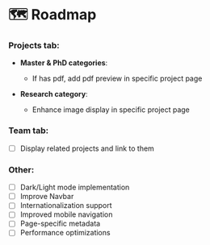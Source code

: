 # 🗺️ Roadmap

### Projects tab:

- **Master & PhD categories**:

  - If has pdf, add pdf preview in specific project page

- **Research category**:

  - Enhance image display in specific project page

### Team tab:

- [ ] Display related projects and link to them

### Other:

- [ ] Dark/Light mode implementation
- [ ] Improve Navbar
- [ ] Internationalization support
- [ ] Improved mobile navigation
- [ ] Page-specific metadata
- [ ] Performance optimizations

